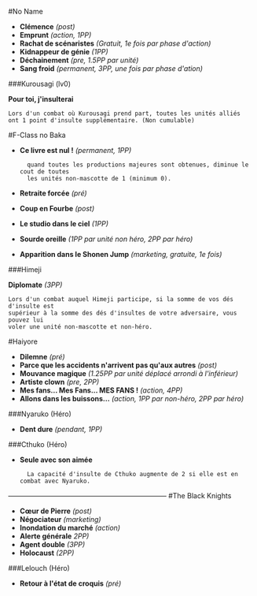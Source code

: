 #No Name

 * **Clémence** *(post)*
 * **Emprunt** *(action, 1PP)*
 * **Rachat de scénaristes** *(Gratuit, 1e fois par phase d'action)*
 * **Kidnappeur de génie** *(1PP)*
 * **Déchainement** *(pre, 1.5PP par unité)*
 * **Sang froid** *(permanent, 3PP, une fois par phase d'ation)*
 
###Kurousagi (lv0)
 
**Pour toi, j'insulterai**

    Lors d'un combat où Kurousagi prend part, toutes les unités alliés
    ont 1 point d'insulte supplémentaire. (Non cumulable)


#F-Class no Baka

* **Ce livre est nul !** *(permanent, 1PP)*

        quand toutes les productions majeures sont obtenues, diminue le cout de toutes
        les unités non-mascotte de 1 (minimum 0).
         
* **Retraite forcée** *(pré)*
* **Coup en Fourbe** *(post)*
* **Le studio dans le ciel** *(1PP)*
* **Sourde oreille** *(1PP par unité non héro, 2PP par héro)*
* **Apparition dans le Shonen Jump** *(marketing, gratuite, 1e fois)*

###Himeji

**Diplomate** *(3PP)*

    Lors d'un combat auquel Himeji participe, si la somme de vos dés d'insulte est
    supérieur à la somme des dés d'insultes de votre adversaire, vous pouvez lui
    voler une unité non-mascotte et non-héro.


#Haiyore

* **Dilemne** *(pré)*
* **Parce que les accidents n'arrivent pas qu'aux autres** *(post)*
* **Mouvance magique** *(1.25PP par unité déplacé arrondi à l'inférieur)*
* **Artiste clown** *(pre, 2PP)*
* **Mes fans... Mes Fans... MES FANS !** *(action, 4PP)*
* **Allons dans les buissons...** *(action, 1PP par non-héro, 2PP par héro)* 

###Nyaruko (Héro)

* **Dent dure** *(pendant, 1PP)*

###Cthuko (Héro)

* **Seule avec son aimée**

        La capacité d'insulte de Cthuko augmente de 2 si elle est en combat avec Nyaruko. 

––––––––––––––––––––––––––––––––––––––––––––––
#The Black Knights

* **Cœur de Pierre** *(post)*
* **Négociateur** *(marketing)*
* **Inondation du marché** *(action)*
* **Alerte générale** *2PP)*
* **Agent double** *(3PP)*
* **Holocaust** *(2PP)*

###Lelouch (Héro)

* **Retour à l'état de croquis** *(pré)*
